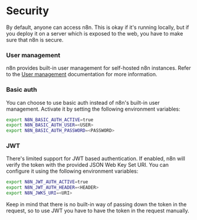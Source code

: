 # Security

By default, anyone can access n8n. This is okay if it's running
locally, but if you deploy it on a server which is exposed to the web, you have
to make sure that n8n is secure.

### User management

n8n provides built-in user management for self-hosted n8n instances. Refer to the [User management](/hosting/user-management/) documentation for more information.

### Basic auth

You can choose to use basic auth instead of n8n's built-in user management. Activate it
by setting the following environment variables:

```bash
export N8N_BASIC_AUTH_ACTIVE=true
export N8N_BASIC_AUTH_USER=<USER>
export N8N_BASIC_AUTH_PASSWORD=<PASSWORD>
```

### JWT

There's limited support for JWT based authentication. If enabled, n8n will verify the token with the provided JSON Web Key Set URI. You can configure it using the following environment variables:

```bash
export N8N_JWT_AUTH_ACTIVE=true
export N8N_JWT_AUTH_HEADER=<HEADER>
export N8N_JWKS_URI=<URI>
```
Keep in mind that there is no built-in way of passing down the token in the request, so to use JWT you have to have the token in the request manually.
